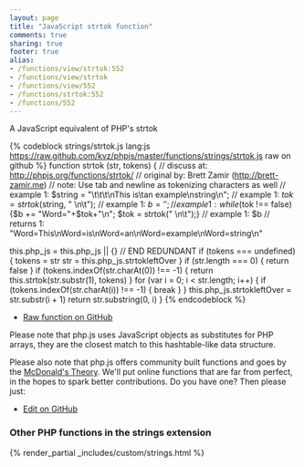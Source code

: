 ```yaml
---
layout: page
title: "JavaScript strtok function"
comments: true
sharing: true
footer: true
alias:
- /functions/view/strtok:552
- /functions/view/strtok
- /functions/view/552
- /functions/strtok:552
- /functions/552
---
```

<!-- Generated by Rakefile:build -->
A JavaScript equivalent of PHP's strtok

{% codeblock strings/strtok.js lang:js https://raw.github.com/kvz/phpjs/master/functions/strings/strtok.js raw on github %}
function strtok (str, tokens) {
  //  discuss at: http://phpjs.org/functions/strtok/
  // original by: Brett Zamir (http://brett-zamir.me)
  //        note: Use tab and newline as tokenizing characters as well
  //   example 1: $string = "\t\t\t\nThis is\tan example\nstring\n";
  //   example 1: $tok = strtok($string, " \n\t");
  //   example 1: $b = '';
  //   example 1: while ($tok !== false) {$b += "Word="+$tok+"\n"; $tok = strtok(" \n\t");}
  //   example 1: $b
  //   returns 1: "Word=This\nWord=is\nWord=an\nWord=example\nWord=string\n"

  this.php_js = this.php_js || {}
  // END REDUNDANT
  if (tokens === undefined) {
    tokens = str
    str = this.php_js.strtokleftOver
  }
  if (str.length === 0) {
    return false
  }
  if (tokens.indexOf(str.charAt(0)) !== -1) {
    return this.strtok(str.substr(1), tokens)
  }
  for (var i = 0; i < str.length; i++) {
    if (tokens.indexOf(str.charAt(i)) !== -1) {
      break
    }
  }
  this.php_js.strtokleftOver = str.substr(i + 1)
  return str.substring(0, i)
}
{% endcodeblock %}

 - [Raw function on GitHub](https://github.com/kvz/phpjs/blob/master/functions/strings/strtok.js)

Please note that php.js uses JavaScript objects as substitutes for PHP arrays, they are 
the closest match to this hashtable-like data structure. 

Please also note that php.js offers community built functions and goes by the 
[McDonald's Theory](https://medium.com/what-i-learned-building/9216e1c9da7d). We'll put online 
functions that are far from perfect, in the hopes to spark better contributions. 
Do you have one? Then please just: 

 - [Edit on GitHub](https://github.com/kvz/phpjs/edit/master/functions/strings/strtok.js)


### Other PHP functions in the strings extension
{% render_partial _includes/custom/strings.html %}
